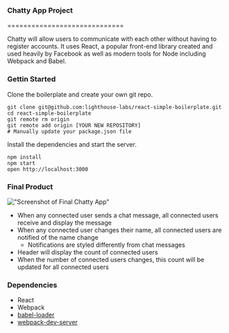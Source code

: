 ### Chatty App Project 

=============================

Chatty will allow users to communicate with each other without having to register accounts. It uses React, a popular front-end library created and used heavily by Facebook as well as modern tools for Node including Webpack and Babel.

### Gettin Started

Clone the boilerplate and create your own git repo.

```
git clone git@github.com:lighthouse-labs/react-simple-boilerplate.git
cd react-simple-boilerplate
git remote rm origin
git remote add origin [YOUR NEW REPOSITORY]
# Manually update your package.json file
```

Install the dependencies and start the server.

```
npm install
npm start
open http://localhost:3000
```

### Final Product 

!["Screenshot of Final Chatty App"]()

- When any connected user sends a chat message, all     connected users receive and display the message
- When any connected user changes their name, all       connected users are notified of the name change
    - Notifications are styled differently from chat messages
- Header will display the count of connected users
- When the number of connected users changes, this      count will be updated for all connected users



### Dependencies

* React
* Webpack
* [babel-loader](https://github.com/babel/babel-loader)
* [webpack-dev-server](https://github.com/webpack/webpack-dev-server)
